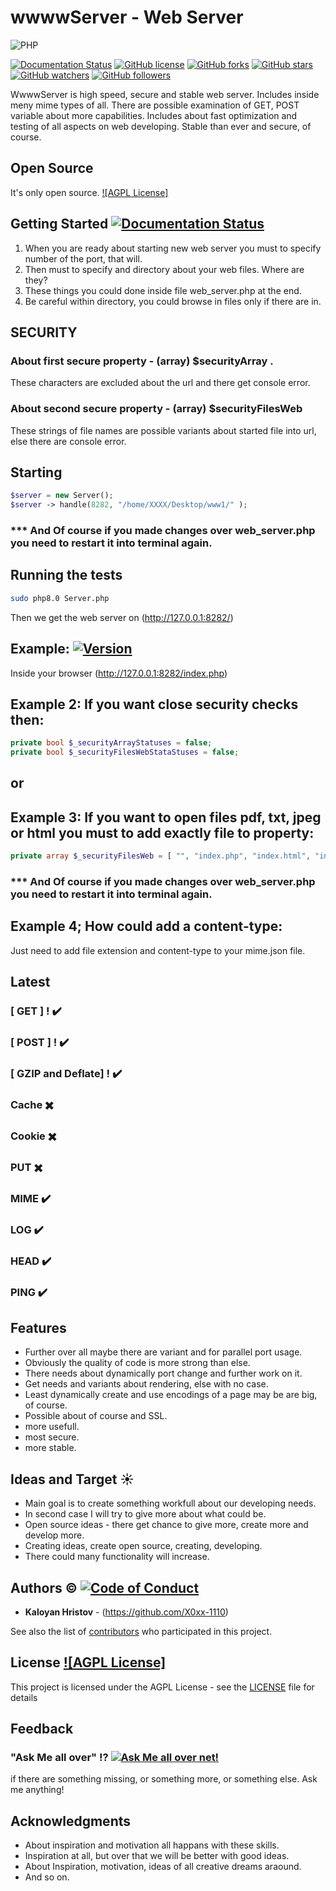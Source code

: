 # wwwwServer - Web Server

<img alt="PHP" src="https://img.shields.io/badge/php-%23777BB4.svg?&style=for-the-badge&logo=php&logoColor=white"/>

[![Documentation Status](https://readthedocs.org/projects/ansicolortags/badge/?version=latest)](http://ansicolortags.readthedocs.io/?badge=latest)
[![GitHub license](https://img.shields.io/github/license/X0xx-1110/WWWW-Server.svg)](https://github.com/X0xx-1110/WWWW-Server/blob/master/LICENSE)
[![GitHub forks](https://img.shields.io/github/forks/X0xx-1110/WWWW-Server.svg?style=social&label=Fork&maxAge=2592000)](https://GitHub.com/X0xx-1110/WWWW-Server/network/)
[![GitHub stars](https://img.shields.io/github/stars/X0xx-1110/WWWW-Server.svg?style=social&label=Star&maxAge=2592000)](https://GitHub.com/X0xx-1110/WWWW-Server/stargazers/)
[![GitHub watchers](https://img.shields.io/github/watchers/X0xx-1110/WWWW-Server.svg?style=social&label=Watch&maxAge=2592000)](https://GitHub.com/X0xx-1110/WWWW-Server/watchers/)
[![GitHub followers](https://img.shields.io/github/followers/X0xx-1110.svg?style=social&label=Follow&maxAge=2592000)](https://github.com/X0xx-1110?tab=followers)

WwwwServer is high speed, secure and stable web server. Includes inside meny mime types of all. 
There are possible examination of GET, POST variable about more capabilities. Includes about fast optimization and testing of all aspects on web developing.
Stable than ever and secure, of course.

## Open Source 

It's only open source.  [![AGPL License]](https://github.com/X0xx-1110/WWWW-Server/blob/main/LICENSE)


## Getting Started [![Documentation Status](https://readthedocs.org/projects/ansicolortags/badge/?version=latest)](http://ansicolortags.readthedocs.io/?badge=latest)

1. When you are ready about starting new web server you must to specify number of the port, that will.
2. Then must  to specify and directory about your web files. Where are they?
3. These things you could done inside file web_server.php at the end.
4. Be careful within directory, you could browse in files only if there are in.

## SECURITY 

### About first secure property -  (array) $securityArray .

These characters are excluded about the url and there get console error.

### About second secure property -  (array) $securityFilesWeb

These strings of file names are possible variants about started file into url,
else there are console error.


## Starting

```php
$server = new Server();
$server -> handle(8282, "/home/XXXX/Desktop/www1/" );
```


### *** And Of course if you made changes over web_server.php you need to restart it into terminal again.



## Running the tests

```bash
sudo php8.0 Server.php
```

Then we get the web server on (http://127.0.0.1:8282/)


## Example: [![Version](https://badge.fury.io/gh/tterb%2FHyde.svg)](https://badge.fury.io/gh/tterb%2FHyde)
Inside your browser (http://127.0.0.1:8282/index.php)


## Example 2: If you want close security checks then:
```php
private bool $_securityArrayStatuses = false;
private bool $_securityFilesWebStataStuses = false;
```

## or 


## Example 3: If you want to open files pdf, txt, jpeg or html you must to add exactly file to property:


```php
private array $_securityFilesWeb = [ "", "index.php", "index.html", "index.htm" , "aaaaaaAAA.jpeg", "BaBash.txt"];
```


### *** And Of course if you made changes over web_server.php you need to restart it into terminal again.



## Example 4; How could add a content-type:
Just need to add file extension and content-type to your mime.json file.



## Latest 

### [ GET ] ! :heavy_check_mark:
### [ POST ] ! :heavy_check_mark:
### [ GZIP and Deflate] ! :heavy_check_mark:
### Cache :heavy_multiplication_x:
### Cookie :heavy_multiplication_x:
### PUT :heavy_multiplication_x:
### MIME :heavy_check_mark:
### LOG :heavy_check_mark:
### HEAD :heavy_check_mark:
### PING :heavy_check_mark:



## Features

  * Further over all maybe there are variant and for parallel port usage.
  * Obviously the quality of code is more strong than else.
  * There needs about dynamically port change and further work on it.
  * Get needs and variants about rendering, else with no case.
  * Least dynamically create and use encodings of a page may be are big, of course.
  * Possible about of course and SSL.
  * more usefull.
  * most secure.
  * more stable.


## Ideas and Target :sunny:

* Main goal is to create something workfull about our developing needs.
* In second case I will try to give more about what could be.
* Open source ideas - there get chance to give more, create more and develop more.
* Creating ideas, create open source, creating, developing.
* There could many functionality will increase.

## Authors :copyright: [![Code of Conduct](https://img.shields.io/badge/code%20of-conduct-ff69b4.svg?style=flat)](https://github.com/X0xx-1110/WWWW-Server/blob/main/CODE_OF_CONDUCT.md)

* **Kaloyan Hristov** - (https://github.com/X0xx-1110)

See also the list of [contributors](https://github.com/your/project/contributors) who participated in this project.



## License [![AGPL License]](https://github.com/X0xx-1110/WWWW-Server/blob/main/LICENSE)

This project is licensed under the AGPL License - see the [LICENSE](LICENSE) file for details



## Feedback 

### "Ask Me all over"  :interrobang: [![Ask Me all over net!](https://img.shields.io/badge/Ask%20me%20all%20over-1abc9c.svg)](https://github.com/X0xx-1110/wwwwServer)

if there are something missing, or something more, or something else.
Ask me anything!



## Acknowledgments

* About inspiration and motivation all happans with these skills.
* Inspiration at all, but over that we will be better with good ideas.
* About Inspiration, motivation, ideas of all creative dreams araound.
* And so on.
